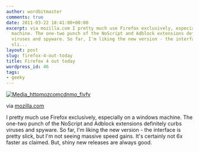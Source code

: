 ```yaml
---
author: wordbitmaster
comments: true
date: 2011-03-22 18:41:00+00:00
excerpt: via mozilla.com I pretty much use Firefox exclusively, especially on a windows
  machine. The one-two punch of the NoScript and Adblock extensions definitely curbs
  viruses and spyware. So far, I'm liking the new version - the interface is pretty
  sli...
layout: post
slug: firefox-4-out-today
title: Firefox 4 out today
wordpress_id: 46
tags:
- geeky
---
```


     

[![Media_httpmozcomcdnmo_fivfv](http://wordbitarchives.files.wordpress.com/2013/02/media_httpmozcomcdnmo_fivfv-scaled1000.png?w=300)](http://wordbitarchives.files.wordpress.com/2013/02/media_httpmozcomcdnmo_fivfv-scaled1000.png)

via [mozilla.com](http://www.mozilla.com/en-US/firefox/features/)

   

I pretty much use Firefox exclusively, especially on a windows machine. The one-two punch of the NoScript and Adblock extensions definitely curbs viruses and spyware. So far, I'm liking the new version - the interface is pretty slick, but I'm not seeing massive speed gains. It's certainly not 6x faster as claimed. But, shiny new releases are always good.
